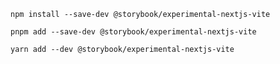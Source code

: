 ```shell renderer="react" language="js" packageManager="npm"
npm install --save-dev @storybook/experimental-nextjs-vite
```

```shell renderer="react" language="js" packageManager="pnpm"
pnpm add --save-dev @storybook/experimental-nextjs-vite
```

```shell renderer="react" language="js" packageManager="yarn"
yarn add --dev @storybook/experimental-nextjs-vite
```

